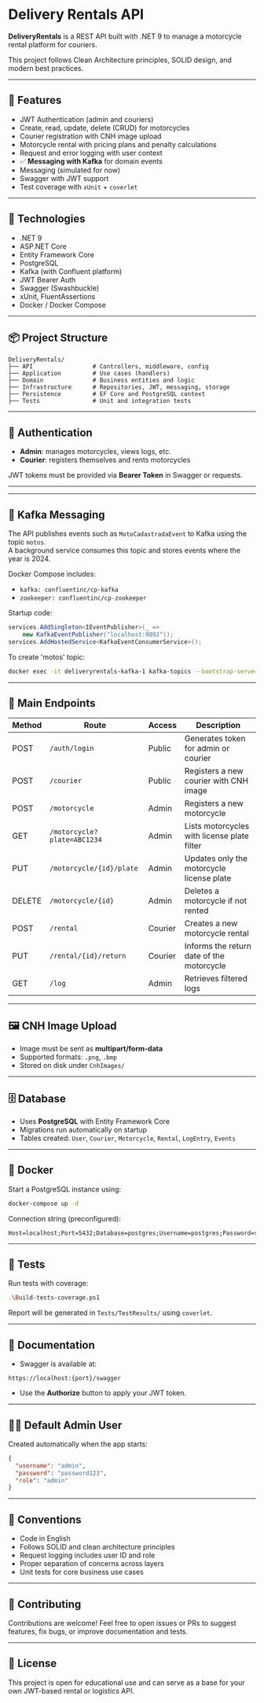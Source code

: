# Delivery Rentals API

**DeliveryRentals** is a REST API built with .NET 9 to manage a motorcycle rental platform for couriers.

This project follows Clean Architecture principles, SOLID design, and modern best practices.

---

## 🚀 Features

- JWT Authentication (admin and couriers)
- Create, read, update, delete (CRUD) for motorcycles
- Courier registration with CNH image upload
- Motorcycle rental with pricing plans and penalty calculations
- Request and error logging with user context
- ✅ **Messaging with Kafka** for domain events
- Messaging (simulated for now)
- Swagger with JWT support
- Test coverage with `xUnit` + `coverlet`

---

## 🧱 Technologies

- .NET 9
- ASP.NET Core
- Entity Framework Core
- PostgreSQL
- Kafka (with Confluent platform)
- JWT Bearer Auth
- Swagger (Swashbuckle)
- xUnit, FluentAssertions
- Docker / Docker Compose

---

## 📦 Project Structure

```
DeliveryRentals/
├── API                 # Controllers, middleware, config
├── Application         # Use cases (handlers)
├── Domain              # Business entities and logic
├── Infrastructure      # Repositories, JWT, messaging, storage
├── Persistence         # EF Core and PostgreSQL context
├── Tests               # Unit and integration tests
```

---

## 🔐 Authentication

- **Admin**: manages motorcycles, views logs, etc.
- **Courier**: registers themselves and rents motorcycles

JWT tokens must be provided via **Bearer Token** in Swagger or requests.

---

---

## 🔔 Kafka Messaging

The API publishes events such as `MotoCadastradaEvent` to Kafka using the topic `motos`.  
A background service consumes this topic and stores events where the year is 2024.

Docker Compose includes:

- `kafka: confluentinc/cp-kafka`
- `zookeeper: confluentinc/cp-zookeeper`

Startup code:

```csharp
services.AddSingleton<IEventPublisher>(_ =>
    new KafkaEventPublisher("localhost:9092"));
services.AddHostedService<KafkaEventConsumerService>();
```

To create 'motos' topic:

```bash
docker exec -it deliveryrentals-kafka-1 kafka-topics --bootstrap-server host.docker.internal:9092 --create --topic motos --partitions 1 --replication-factor 1
```

---

## 📑 Main Endpoints

| Method | Route                        | Access     | Description                                |
|--------|------------------------------|------------|--------------------------------------------|
| POST   | `/auth/login`                | Public     | Generates token for admin or courier       |
| POST   | `/courier`                   | Public     | Registers a new courier with CNH image     |
| POST   | `/motorcycle`                | Admin      | Registers a new motorcycle                 |
| GET    | `/motorcycle?plate=ABC1234`  | Admin      | Lists motorcycles with license plate filter|
| PUT    | `/motorcycle/{id}/plate`     | Admin      | Updates only the motorcycle license plate  |
| DELETE | `/motorcycle/{id}`           | Admin      | Deletes a motorcycle if not rented         |
| POST   | `/rental`                    | Courier    | Creates a new motorcycle rental            |
| PUT    | `/rental/{id}/return`        | Courier    | Informs the return date of the motorcycle  |
| GET    | `/log`                       | Admin      | Retrieves filtered logs                    |

---

## 🖼️ CNH Image Upload

- Image must be sent as **multipart/form-data**
- Supported formats: `.png`, `.bmp`
- Stored on disk under `CnhImages/`

---

## 🗄️ Database

- Uses **PostgreSQL** with Entity Framework Core
- Migrations run automatically on startup
- Tables created: `User`, `Courier`, `Motorcycle`, `Rental`, `LogEntry`, `Events`

---

## 🐳 Docker

Start a PostgreSQL instance using:

```bash
docker-compose up -d
```

Connection string (preconfigured):

```
Host=localhost;Port=5432;Database=postgres;Username=postgres;Password=senha
```

---

## 🧪 Tests

Run tests with coverage:

```bash
.\Build-tests-coverage.ps1
```

Report will be generated in `Tests/TestResults/` using `coverlet`.

---

## 📘 Documentation

- Swagger is available at:
```
https://localhost:{port}/swagger
```
- Use the **Authorize** button to apply your JWT token.

---

## 🧑‍💻 Default Admin User

Created automatically when the app starts:

```json
{
  "username": "admin",
  "password": "password123",
  "role": "admin"
}
```

---

## 📂 Conventions

- Code in English
- Follows SOLID and clean architecture principles
- Request logging includes user ID and role
- Proper separation of concerns across layers
- Unit tests for core business use cases

---

## 🤝 Contributing

Contributions are welcome! Feel free to open issues or PRs to suggest features, fix bugs, or improve documentation and tests.

---

## 📄 License

This project is open for educational use and can serve as a base for your own JWT-based rental or logistics API.
